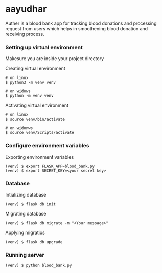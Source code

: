 # aayudhar

Auther is a blood bank app for tracking blood donations and processing request from users
which helps in smoothening blood donation and receiving process.

### Setting up virtual environment

Makesure you are inside your project directory

Creating virtual environment
```shell
# on linux
$ python3 -m venv venv

# on widows
$ python -m venv venv
```

Activating virtual environment
```shell
# on linux
$ source venv/bin/activate

# on widonws
$ source venv/Scripts/activate
```

### Configure environment variables

Exporting environment variables
```shell
(venv) $ export FLASK_APP=blood_bank.py
(venv) $ export SECRET_KEY=<your secret key>
```

### Database

Intializing database
```shell
(venv) $ flask db init
```

Migrating database
```shell
(venv) $ flask db migrate -m "<Your message>"
```

Applying migratios
```shell
(venv) $ flask db upgrade
```

### Running server
```shell
(venv) $ python blood_bank.py
```